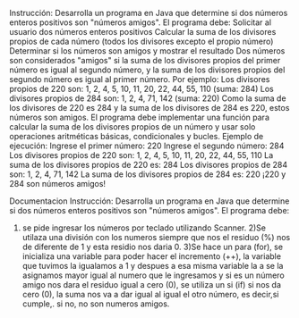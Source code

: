 Instrucción: Desarrolla un programa en Java que determine si dos números enteros positivos son "números amigos". El programa debe:
Solicitar al usuario dos números enteros positivos
Calcular la suma de los divisores propios de cada número (todos los divisores excepto el propio número)
Determinar si los números son amigos y mostrar el resultado
Dos números son considerados "amigos" si la suma de los divisores propios del primer número es igual al segundo número, y la suma de los divisores propios del segundo número es igual al primer número.
Por ejemplo:
Los divisores propios de 220 son: 1, 2, 4, 5, 10, 11, 20, 22, 44, 55, 110 (suma: 284)
Los divisores propios de 284 son: 1, 2, 4, 71, 142 (suma: 220)
Como la suma de los divisores de 220 es 284 y la suma de los divisores de 284 es 220, estos números son amigos.
El programa debe implementar una función para calcular la suma de los divisores propios de un número y usar solo operaciones aritméticas básicas, condicionales y bucles.
Ejemplo de ejecución:
Ingrese el primer número: 220
Ingrese el segundo número: 284
Los divisores propios de 220 son: 1, 2, 4, 5, 10, 11, 20, 22, 44, 55, 110
La suma de los divisores propios de 220 es: 284
Los divisores propios de 284 son: 1, 2, 4, 71, 142
La suma de los divisores propios de 284 es: 220
¡220 y 284 son números amigos!



Documentacion
Instrucción: Desarrolla un programa en Java que determine si dos números enteros positivos son "números amigos". El programa debe:
1) se pide ingresar los números por teclado utilizando Scanner.
2)Se utilaza una división  con los numeros siempre que nos el residuo (%) nos de diferente de 1 y esta residio nos daria 0.
3)Se hace un para (for), se inicializa una variable para poder hacer el incremento (++), la variable que tuvimos la igualamos a 1 y despues a esa misma variable la a se la asignamos mayor igual al numero que le ingresamos y si es un número amigo nos dara el residuo igual a cero (0), se utiliza un si (if) si nos da cero (0), la suma nos va a dar igual al igual el otro número, es decir,si cumple,. si no, no son numeros amigos.